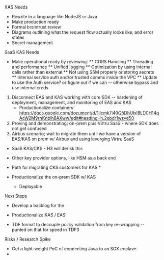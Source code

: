 


KAS Needs
* Rewrite in a language like NodeJS or Java
* Make production ready
* Formal braintrust review
* Diagrams outlining what the request flow actually looks like; and error states
* Secret management

SaaS KAS Needs
* Make operational ready by reviewing:
** CORS Handling
** Threading and performance
** Unified logging
** Optimization by using internal calls rather than external
** Not using SSM properly or storing secrets
** Internal service auth and/or trusted comms inside the VPC
** Update to use the Auth service? or figure out if we can -- otherwise bypass and use internal creds


1. Disconnect EAS and KAS working with core SDK -- hardening of deployment, management, and monitoring of EAS and KAS
    * Productionalize containers: https://docs.google.com/document/d/1iIcmk7i40Q5DhUIxIBLD0H14qAcW2M9rnKnblh8AXww/edit#heading=h.2obdr1wzve50
2. Proving and demonstrating; on-prem plus Virtru SaaS - where SDK does not get confused
3. Airbus scenario; wait to migrate them until we have a version of EAS/KAS on prem w/ Airbus and using leverging Virtru SaaS

* SaaS KAS/CKS - H3 will derisk this
* Other key provider options, like HSM as a back end

* Path for migrating CKS customers for KAS
    *
* Productionalize the on-prem SDK w/ KAS
    * Deployable

Next Steps
* Develop a backlog for the
* Productionalize KAS / EAS

* TDF format to decouple policy validation from key re-wrapping -- punted on that for speed in TDF3

Risks / Research Spike
* Get a light-weight PoC of connecting Java to an SGX enclave
*